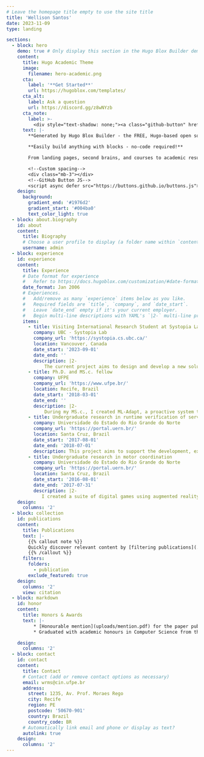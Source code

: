 ```yaml
---
# Leave the homepage title empty to use the site title
title: 'Wellison Santos'
date: 2023-11-09
type: landing

sections:
  - block: hero
    demo: true # Only display this section in the Hugo Blox Builder demo site
    content:
      title: Hugo Academic Theme
      image:
        filename: hero-academic.png
      cta:
        label: '**Get Started**'
        url: https://hugoblox.com/templates/
      cta_alt:
        label: Ask a question
        url: https://discord.gg/z8wNYzb
      cta_note:
        label: >-
          <div style="text-shadow: none;"><a class="github-button" href="https://github.com/HugoBlox/hugo-blox-builder" data-icon="octicon-star" data-size="large" data-show-count="true" aria-label="Star">Star Hugo Blox Builder</a></div><div style="text-shadow: none;"><a class="github-button" href="https://github.com/HugoBlox/theme-academic-cv" data-icon="octicon-star" data-size="large" data-show-count="true" aria-label="Star">Star the Academic template</a></div>
      text: |-
        **Generated by Hugo Blox Builder - the FREE, Hugo-based open source website builder trusted by 500,000+ sites.**

        **Easily build anything with blocks - no-code required!**

        From landing pages, second brains, and courses to academic resumés, conferences, and tech blogs.

        <!--Custom spacing-->
        <div class="mb-3"></div>
        <!--GitHub Button JS-->
        <script async defer src="https://buttons.github.io/buttons.js"></script>
    design:
      background:
        gradient_end: '#1976d2'
        gradient_start: '#004ba0'
        text_color_light: true
  - block: about.biography
    id: about
    content:
      title: Biography
      # Choose a user profile to display (a folder name within `content/authors/`)
      username: admin
  - block: experience
    id: experience
    content:
      title: Experience
      # Date format for experience
      #   Refer to https://docs.hugoblox.com/customization/#date-format
      date_format: Jan 2006
      # Experiences.
      #   Add/remove as many `experience` items below as you like.
      #   Required fields are `title`, `company`, and `date_start`.
      #   Leave `date_end` empty if it's your current employer.
      #   Begin multi-line descriptions with YAML's `|2-` multi-line prefix.
      items:
        - title: Visiting International Research Student at Systopia Lab
          company: UBC - Systopia Lab
          company_url: 'https://systopia.cs.ubc.ca/'
          location: Vancouver, Canada
          date_start: '2023-09-01'
          date_end: ''
          description: |2-
              The current project aims to design and develop a new solution for bottleneck detection in microservices, considering their inherent dynamism in production environments. </br></br><b>Transferable skills</b>&#58; Microservices, Root Cause and Anomaly Detection, Graph Neural Networks
        - title: Ph.D. and MS.c. fellow
          company: UFPE
          company_url: 'https://www.ufpe.br/'
          location: Recife, Brazil
          date_start: '2018-03-01'
          date_end: ''
          description: |2-
              During my MS.c., I created ML-Adapt, a proactive system that uses machine learning to forecast CPU for auto-scaling microservices. ML-Adapt notably reduced application response time by 20% compared to HPA in best-case scenarios. However, its effectiveness relied heavily on forecast accuracy. My Ph.D. research focuses on enhancing this forecast component. I introduced the Multiple Predictors System (MPS) approach, demonstrating its superior accuracy (35-75% improvement in the best results) in 81.5% of experiments compared to the previous approach. </br></br><b>Transferable skills</b>&#58; Machine Learning, Microservices, Time series forecasting, Auto-scaling, Self-adaptive Systems, Kubernetes, Python, and Java
        - title: Undergraduate research in runtime verification of service compositions
          company: Universidade do Estado do Rio Grande do Norte
          company_url: 'https://portal.uern.br/'
          location: Santa Cruz, Brazil
          date_start: '2017-08-01'
          date_end: '2018-07-01'
          description: This project aims to support the development, execution, and monitoring of service compositions. As service compositions are executed in dynamic environments and developed by different programmers, formal verification techniques are used to ensure the expected behaviour is met during runtime. <br/><br/><b>Transferable skills</b>&#58;  SOA, Microservices, Formal description, Self-Adaptive Systems, and Systems modelling
        - title: Undergraduate research in motor coordination
          company: Universidade do Estado do Rio Grande do Norte
          company_url: 'https://portal.uern.br/'
          location: Santa Cruz, Brazil
          date_start: '2016-08-01'
          date_end: '2017-07-31'
          description: |2- 
             I created a suite of digital games using augmented reality to improve children's motor coordination. The games required the child to identify markings containing puzzles, leading them to the next mark. As a result, the software aimed to stimulate children's movement.<br/><br/><b>Transferable skills</b>&#58; Unity, Android, and Augmented reality
    design:
      columns: '2'
  - block: collection
    id: publications
    content:
      title: Publications
      text: |-
        {{% callout note %}}
        Quickly discover relevant content by [filtering publications](./publication/).
        {{% /callout %}}
      filters:
        folders:
          - publication
        exclude_featured: true
    design:
      columns: '2'
      view: citation
  - block: markdown
    id: honor
    content:
      title: Honors & Awards
      text: |-
          * [Honourable mention](uploads/mention.pdf) for the paper published at the [SRBC 2019](https://sol.sbc.org.br/index.php/sbrc_estendido/issue/view/455)
          * Graduated with academic honours in Computer Science from the Universidade do Estado do Rio Grande do Norte as the best student.

    design:
      columns: '2'
  - block: contact
    id: contact
    content:
      title: Contact
      # Contact (add or remove contact options as necessary)
      email: wrms@cin.ufpe.br
      address:
        street: 1235, Av. Prof. Moraes Rego
        city: Recife
        region: PE
        postcode: '50670-901'
        country: Brazil
        country_code: BR
      # Automatically link email and phone or display as text?
      autolink: true
    design:
      columns: '2'
---
```

